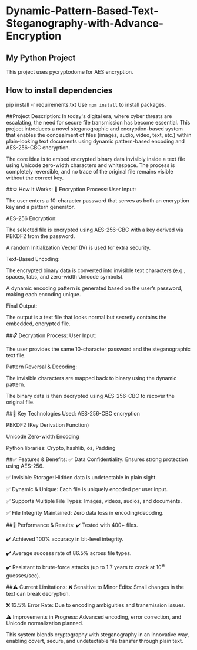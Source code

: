 # Dynamic-Pattern-Based-Text-Steganography-with-Advance-Encryption

## My Python Project
This project uses pycryptodome for AES encryption.



## How to install dependencies
pip install -r requirements.txt
Use `npm install` to install packages.


##Project Description:
In today's digital era, where cyber threats are escalating, the need for secure file transmission has become essential. This project introduces a novel steganographic and encryption-based system that enables the concealment of files (images, audio, video, text, etc.) within plain-looking text documents using dynamic pattern-based encoding and AES-256-CBC encryption.

The core idea is to embed encrypted binary data invisibly inside a text file using Unicode zero-width characters and whitespace. The process is completely reversible, and no trace of the original file remains visible without the correct key.

##⚙️ How It Works:
🔐 Encryption Process:
User Input:

The user enters a 10-character password that serves as both an encryption key and a pattern generator.

AES-256 Encryption:

The selected file is encrypted using AES-256-CBC with a key derived via PBKDF2 from the password.

A random Initialization Vector (IV) is used for extra security.

Text-Based Encoding:

The encrypted binary data is converted into invisible text characters (e.g., spaces, tabs, and zero-width Unicode symbols).

A dynamic encoding pattern is generated based on the user’s password, making each encoding unique.

Final Output:

The output is a text file that looks normal but secretly contains the embedded, encrypted file.

##🔓 Decryption Process:
User Input:

The user provides the same 10-character password and the steganographic text file.

Pattern Reversal & Decoding:

The invisible characters are mapped back to binary using the dynamic pattern.

The binary data is then decrypted using AES-256-CBC to recover the original file.

##🧠 Key Technologies Used:
AES-256-CBC encryption

PBKDF2 (Key Derivation Function)

Unicode Zero-width Encoding

Python libraries: Crypto, hashlib, os, Padding

##✅ Features & Benefits:
✅ Data Confidentiality: Ensures strong protection using AES-256.

✅ Invisible Storage: Hidden data is undetectable in plain sight.

✅ Dynamic & Unique: Each file is uniquely encoded per user input.

✅ Supports Multiple File Types: Images, videos, audios, and documents.

✅ File Integrity Maintained: Zero data loss in encoding/decoding.

##🧪 Performance & Results:
✔️ Tested with 400+ files.

✔️ Achieved 100% accuracy in bit-level integrity.

✔️ Average success rate of 86.5% across file types.

✔️ Resistant to brute-force attacks (up to 1.7 years to crack at 10¹¹ guesses/sec).

##⚠️ Current Limitations:
❌ Sensitive to Minor Edits: Small changes in the text can break decryption.

❌ 13.5% Error Rate: Due to encoding ambiguities and transmission issues.

⚠️ Improvements in Progress: Advanced encoding, error correction, and Unicode normalization planned.

This system blends cryptography with steganography in an innovative way, enabling covert, secure, and undetectable file transfer through plain text.

